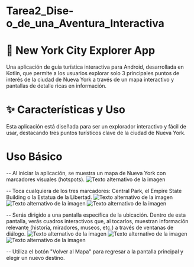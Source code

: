 # Tarea2_Dise-o_de_una_Aventura_Interactiva

# 🗽 New York City Explorer App
Una aplicación de guía turística interactiva para Android, desarrollada en Kotlin, que permite a los usuarios explorar solo 3 principales puntos de interés de la ciudad de Nueva York a través de un mapa interactivo y pantallas de detalle ricas en información.


# ✨ Características y Uso
Esta aplicación está diseñada para ser un explorador interactivo y fácil de usar, destacando tres puntos turísticos clave de la ciudad de Nueva York.

# Uso Básico
-- Al iniciar la aplicación, se muestra un mapa de Nueva York con marcadores visuales (hotspots).
    ![Texto alternativo de la imagen](https://github.com/asg28/Tarea2_Dise-o_de_una_Aventura_Interactiva/blob/main/Inicio.png)

-- Toca cualquiera de los tres marcadores: Central Park, el Empire State Building o la Estatua de la Libertad.
    ![Texto alternativo de la imagen](https://github.com/asg28/Tarea2_Dise-o_de_una_Aventura_Interactiva/blob/main/Central_Park.png)
        ![Texto alternativo de la imagen](https://github.com/asg28/Tarea2_Dise-o_de_una_Aventura_Interactiva/blob/main/Empire_State.png)
            ![Texto alternativo de la imagen](https://github.com/asg28/Tarea2_Dise-o_de_una_Aventura_Interactiva/blob/main/EstatuaL.png)
            
-- Serás dirigido a una pantalla específica de la ubicación. Dentro de esta pantalla, verás cuadros interactivos que, al tocarlos, muestran información relevante (historia, miradores, museos, etc.) a través de ventanas de diálogo.
    ![Texto alternativo de la imagen](https://github.com/asg28/Tarea2_Dise-o_de_una_Aventura_Interactiva/blob/main/Central_Park1.png)
        ![Texto alternativo de la imagen](https://github.com/asg28/Tarea2_Dise-o_de_una_Aventura_Interactiva/blob/main/Empire_State1.png)
            ![Texto alternativo de la imagen](https://github.com/asg28/Tarea2_Dise-o_de_una_Aventura_Interactiva/blob/main/EstatuaL1.png)
            
-- Utiliza el botón "Volver al Mapa" para regresar a la pantalla principal y elegir un nuevo destino.



